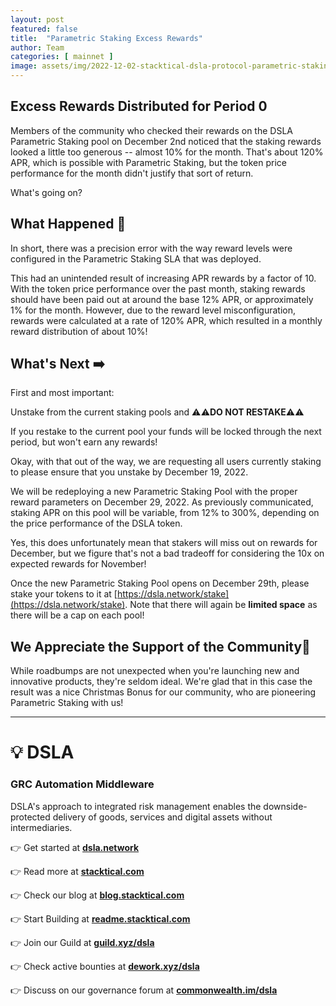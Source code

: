 ```yaml
---
layout: post
featured: false
title:  "Parametric Staking Excess Rewards"
author: Team
categories: [ mainnet ]
image: assets/img/2022-12-02-stacktical-dsla-protocol-parametric-staking-post-mortem-blockchain-cryptocurrency-fintech-legaltech-insurtech-itsm-slm-sla-defi-nft.jpg
---
```


## Excess Rewards Distributed for Period 0

Members of the community who checked their rewards on the DSLA Parametric Staking pool on December 2nd noticed that the staking rewards looked a little too generous -- almost 10% for the month. That's about 120% APR, which is possible with Parametric Staking, but the token price performance for the month didn't justify that sort of return. 

What's going on?

## What Happened 🔎

In short, there was a precision error with the way reward levels were configured in the Parametric Staking SLA that was deployed.

This had an unintended result of increasing APR rewards by a factor of 10. With the token price performance over the past month, staking rewards should have been paid out at around the base 12% APR, or approximately 1% for the month. However, due to the reward level misconfiguration, rewards were calculated at a rate of 120% APR, which resulted in a monthly reward distribution of about 10%!

## What's Next ➡️

First and most important:

Unstake from the current staking pools and ⚠️⚠️**DO NOT RESTAKE**⚠️⚠️

If you restake to the current pool your funds will be locked through the next period, but won't earn any rewards!

Okay, with that out of the way, we are requesting all users currently staking to please ensure that you unstake by December 19, 2022.

We will be redeploying a new Parametric Staking Pool with the proper reward parameters on December 29, 2022. As previously communicated, staking APR on this pool will be variable, from 12% to 300%, depending on the price performance of the DSLA token.

Yes, this does unfortunately mean that stakers will miss out on rewards for December, but we figure that's not a bad tradeoff for considering the 10x on expected rewards for November!

Once the new Parametric Staking Pool opens on December 29th, please stake your tokens to it at [https://dsla.network/stake](https://dsla.network/stake). Note that there will again be **limited space** as there will be a cap on each pool!

## We Appreciate the Support of the Community🤝

While roadbumps are not unexpected when you're launching new and innovative products, they're seldom ideal. We're glad that in this case the result was a nice Christmas Bonus for our community, who are pioneering Parametric Staking with us!

---

# 💡 DSLA

### GRC Automation Middleware

DSLA's approach to integrated risk management enables the downside-protected delivery of goods, services and digital assets without intermediaries.

👉 Get started at **[dsla.network](https://dsla.network)** 

👉 Read more at [**stacktical.com**](https://stacktical.com)

👉 Check our blog at [**blog.stacktical.com**](https://blog.stacktical.com)

👉 Start Building at [**readme.stacktical.com**](https://readme.stacktical.com/developer-guide/)

👉 Join our Guild at [**guild.xyz/dsla**](https://guild.xyz/dsla)

👉 Check active bounties at [**dework.xyz/dsla**](https://dework.xyz/dsla)

👉 Discuss on our governance forum at [**commonwealth.im/dsla**](https://commonwealth.im/dsla)